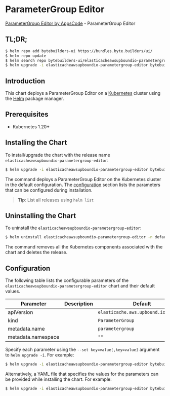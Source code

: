 # ParameterGroup Editor

[ParameterGroup Editor by AppsCode](https://byte.builders) - ParameterGroup Editor

## TL;DR;

```bash
$ helm repo add bytebuilders-ui https://bundles.byte.builders/ui/
$ helm repo update
$ helm search repo bytebuilders-ui/elasticacheawsupboundio-parametergroup-editor --version=v0.4.18
$ helm upgrade -i elasticacheawsupboundio-parametergroup-editor bytebuilders-ui/elasticacheawsupboundio-parametergroup-editor -n default --create-namespace --version=v0.4.18
```

## Introduction

This chart deploys a ParameterGroup Editor on a [Kubernetes](http://kubernetes.io) cluster using the [Helm](https://helm.sh) package manager.

## Prerequisites

- Kubernetes 1.20+

## Installing the Chart

To install/upgrade the chart with the release name `elasticacheawsupboundio-parametergroup-editor`:

```bash
$ helm upgrade -i elasticacheawsupboundio-parametergroup-editor bytebuilders-ui/elasticacheawsupboundio-parametergroup-editor -n default --create-namespace --version=v0.4.18
```

The command deploys a ParameterGroup Editor on the Kubernetes cluster in the default configuration. The [configuration](#configuration) section lists the parameters that can be configured during installation.

> **Tip**: List all releases using `helm list`

## Uninstalling the Chart

To uninstall the `elasticacheawsupboundio-parametergroup-editor`:

```bash
$ helm uninstall elasticacheawsupboundio-parametergroup-editor -n default
```

The command removes all the Kubernetes components associated with the chart and deletes the release.

## Configuration

The following table lists the configurable parameters of the `elasticacheawsupboundio-parametergroup-editor` chart and their default values.

|     Parameter      | Description |                     Default                     |
|--------------------|-------------|-------------------------------------------------|
| apiVersion         |             | <code>elasticache.aws.upbound.io/v1beta1</code> |
| kind               |             | <code>ParameterGroup</code>                     |
| metadata.name      |             | <code>parametergroup</code>                     |
| metadata.namespace |             | <code>""</code>                                 |


Specify each parameter using the `--set key=value[,key=value]` argument to `helm upgrade -i`. For example:

```bash
$ helm upgrade -i elasticacheawsupboundio-parametergroup-editor bytebuilders-ui/elasticacheawsupboundio-parametergroup-editor -n default --create-namespace --version=v0.4.18 --set apiVersion=elasticache.aws.upbound.io/v1beta1
```

Alternatively, a YAML file that specifies the values for the parameters can be provided while
installing the chart. For example:

```bash
$ helm upgrade -i elasticacheawsupboundio-parametergroup-editor bytebuilders-ui/elasticacheawsupboundio-parametergroup-editor -n default --create-namespace --version=v0.4.18 --values values.yaml
```
